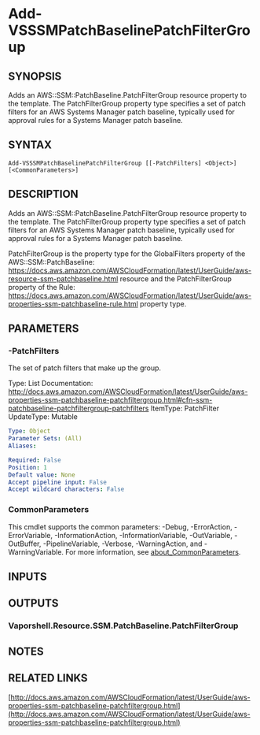 # Add-VSSSMPatchBaselinePatchFilterGroup

## SYNOPSIS
Adds an AWS::SSM::PatchBaseline.PatchFilterGroup resource property to the template.
The PatchFilterGroup property type specifies a set of patch filters for an AWS Systems Manager patch baseline, typically used for approval rules for a Systems Manager patch baseline.

## SYNTAX

```
Add-VSSSMPatchBaselinePatchFilterGroup [[-PatchFilters] <Object>] [<CommonParameters>]
```

## DESCRIPTION
Adds an AWS::SSM::PatchBaseline.PatchFilterGroup resource property to the template.
The PatchFilterGroup property type specifies a set of patch filters for an AWS Systems Manager patch baseline, typically used for approval rules for a Systems Manager patch baseline.

PatchFilterGroup is the property type for the GlobalFilters property of the AWS::SSM::PatchBaseline: https://docs.aws.amazon.com/AWSCloudFormation/latest/UserGuide/aws-resource-ssm-patchbaseline.html resource and the PatchFilterGroup property of the Rule: https://docs.aws.amazon.com/AWSCloudFormation/latest/UserGuide/aws-properties-ssm-patchbaseline-rule.html property type.

## PARAMETERS

### -PatchFilters
The set of patch filters that make up the group.

Type: List
Documentation: http://docs.aws.amazon.com/AWSCloudFormation/latest/UserGuide/aws-properties-ssm-patchbaseline-patchfiltergroup.html#cfn-ssm-patchbaseline-patchfiltergroup-patchfilters
ItemType: PatchFilter
UpdateType: Mutable

```yaml
Type: Object
Parameter Sets: (All)
Aliases:

Required: False
Position: 1
Default value: None
Accept pipeline input: False
Accept wildcard characters: False
```

### CommonParameters
This cmdlet supports the common parameters: -Debug, -ErrorAction, -ErrorVariable, -InformationAction, -InformationVariable, -OutVariable, -OutBuffer, -PipelineVariable, -Verbose, -WarningAction, and -WarningVariable. For more information, see [about_CommonParameters](http://go.microsoft.com/fwlink/?LinkID=113216).

## INPUTS

## OUTPUTS

### Vaporshell.Resource.SSM.PatchBaseline.PatchFilterGroup
## NOTES

## RELATED LINKS

[http://docs.aws.amazon.com/AWSCloudFormation/latest/UserGuide/aws-properties-ssm-patchbaseline-patchfiltergroup.html](http://docs.aws.amazon.com/AWSCloudFormation/latest/UserGuide/aws-properties-ssm-patchbaseline-patchfiltergroup.html)

